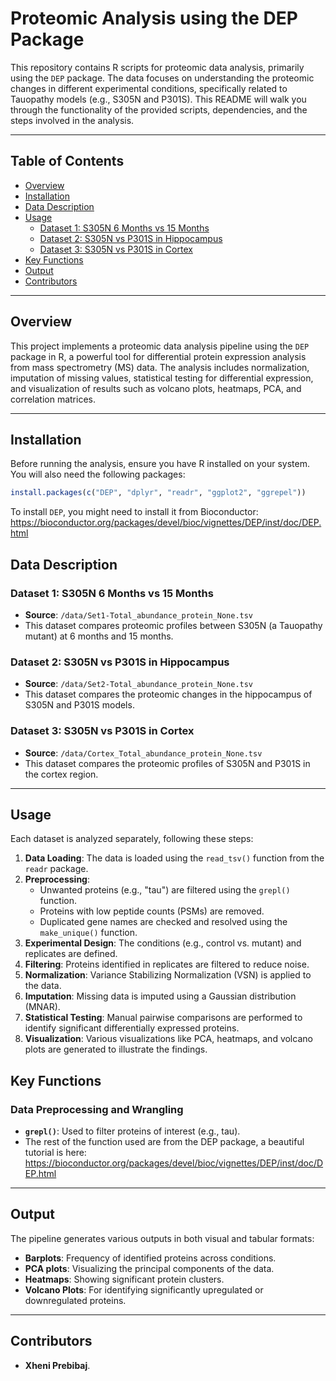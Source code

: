 # Proteomic Analysis using the DEP Package

This repository contains R scripts for proteomic data analysis, primarily using the `DEP` package. The data focuses on understanding the proteomic changes in different experimental conditions, specifically related to Tauopathy models (e.g., S305N and P301S). This README will walk you through the functionality of the provided scripts, dependencies, and the steps involved in the analysis.

---

## Table of Contents
- [Overview](#overview)
- [Installation](#installation)
- [Data Description](#data-description)
- [Usage](#usage)
  - [Dataset 1: S305N 6 Months vs 15 Months](#dataset-1-analysis)
  - [Dataset 2: S305N vs P301S in Hippocampus](#dataset-2-analysis)
  - [Dataset 3: S305N vs P301S in Cortex](#dataset-3-analysis)
- [Key Functions](#key-functions)
- [Output](#output)
- [Contributors](#contributors)

---

## Overview

This project implements a proteomic data analysis pipeline using the `DEP` package in R, a powerful tool for differential protein expression analysis from mass spectrometry (MS) data. The analysis includes normalization, imputation of missing values, statistical testing for differential expression, and visualization of results such as volcano plots, heatmaps, PCA, and correlation matrices.

---

## Installation

Before running the analysis, ensure you have R installed on your system. You will also need the following packages:

```r
install.packages(c("DEP", "dplyr", "readr", "ggplot2", "ggrepel"))
```
To install `DEP`, you might need to install it from Bioconductor: https://bioconductor.org/packages/devel/bioc/vignettes/DEP/inst/doc/DEP.html

## Data Description

### Dataset 1: S305N 6 Months vs 15 Months
- **Source**: `/data/Set1-Total_abundance_protein_None.tsv`
- This dataset compares proteomic profiles between S305N (a Tauopathy mutant) at 6 months and 15 months.

### Dataset 2: S305N vs P301S in Hippocampus
- **Source**: `/data/Set2-Total_abundance_protein_None.tsv`
- This dataset compares the proteomic changes in the hippocampus of S305N and P301S models.

### Dataset 3: S305N vs P301S in Cortex
- **Source**: `/data/Cortex_Total_abundance_protein_None.tsv`
- This dataset compares the proteomic profiles of S305N and P301S in the cortex region.

---

## Usage

Each dataset is analyzed separately, following these steps:

1. **Data Loading**: The data is loaded using the `read_tsv()` function from the `readr` package.
2. **Preprocessing**: 
   - Unwanted proteins (e.g., "tau") are filtered using the `grepl()` function.
   - Proteins with low peptide counts (PSMs) are removed.
   - Duplicated gene names are checked and resolved using the `make_unique()` function.
3. **Experimental Design**: The conditions (e.g., control vs. mutant) and replicates are defined.
4. **Filtering**: Proteins identified in replicates are filtered to reduce noise.
5. **Normalization**: Variance Stabilizing Normalization (VSN) is applied to the data.
6. **Imputation**: Missing data is imputed using a Gaussian distribution (MNAR).
7. **Statistical Testing**: Manual pairwise comparisons are performed to identify significant differentially expressed proteins.
8. **Visualization**: Various visualizations like PCA, heatmaps, and volcano plots are generated to illustrate the findings.

## Key Functions

### Data Preprocessing and Wrangling
- **`grepl()`**: Used to filter proteins of interest (e.g., tau).
- The rest of the function used are from the DEP package, a beautiful tutorial is here: https://bioconductor.org/packages/devel/bioc/vignettes/DEP/inst/doc/DEP.html

---

## Output

The pipeline generates various outputs in both visual and tabular formats:
- **Barplots**: Frequency of identified proteins across conditions.
- **PCA plots**: Visualizing the principal components of the data.
- **Heatmaps**: Showing significant protein clusters.
- **Volcano Plots**: For identifying significantly upregulated or downregulated proteins.


---

## Contributors

- **Xheni Prebibaj**.

